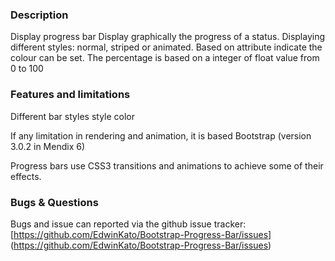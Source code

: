### Description

Display progress bar
Display graphically the progress of a status. Displaying different styles: normal, striped or animated. 
Based on attribute indicate the colour can be set. The percentage is based on a integer of float value from 0 to 100


### Features and limitations

Different bar styles
style
color

If any limitation in rendering and animation, it is based Bootstrap (version 3.0.2 in Mendix 6)

Progress bars use CSS3 transitions and animations to achieve some of their effects.


### Bugs & Questions

Bugs and issue can reported via the github issue tracker:
[https://github.com/EdwinKato/Bootstrap-Progress-Bar/issues] (https://github.com/EdwinKato/Bootstrap-Progress-Bar/issues)
